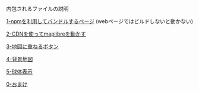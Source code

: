 内包されるファイルの説明


[1-npmを利用してバンドルするページ](./1-usenpm/)
(webページではビルドしないと動かない)


[2-CDNを使ってmaplibreを動かす](./2-useCDN/)



[3-地図に重ねるボタン](./3-userInteractions/)

[4-背景地図](./4-backgroundMaps)

[5-球体表示](./5-globeView/)


[0-おまけ](./0-node-lessons/)